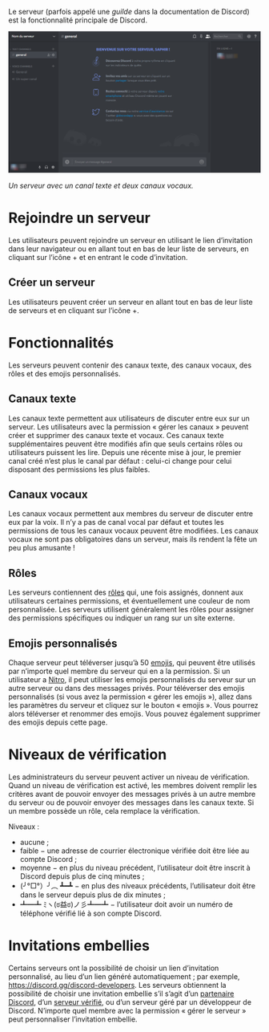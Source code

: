 <!-- TITLE: Serveurs -->
<!-- SUBTITLE: Une présentation rapide des serveurs -->
Le serveur (parfois appelé une *guilde* dans la documentation de Discord) est la fonctionnalité principale de Discord.


![Serveur](/uploads/fr/server.png "Serveur")

*Un serveur avec un canal texte et deux canaux vocaux.*

# Rejoindre un serveur
Les utilisateurs peuvent rejoindre un serveur en utilisant le lien d’invitation dans leur navigateur ou en allant tout en bas de leur liste de serveurs, en cliquant sur l’icône + et en entrant le code d’invitation.
## Créer un serveur
Les utilisateurs peuvent créer un serveur en allant tout en bas de leur liste de serveurs et en cliquant sur l’icône +.

# Fonctionnalités
Les serveurs peuvent contenir des canaux texte, des canaux vocaux, des rôles et des emojis personnalisés.
## Canaux texte
Les canaux texte permettent aux utilisateurs de discuter entre eux sur un serveur. Les utilisateurs avec la permission « gérer les canaux » peuvent créer et supprimer des canaux texte et vocaux. Ces canaux texte supplémentaires peuvent être modifiés afin que seuls certains rôles ou utilisateurs puissent les lire. Depuis une récente mise à jour, le premier canal créé n’est plus le canal par défaut : celui-ci change pour celui disposant des permissions les plus faibles.
## Canaux vocaux
Les canaux vocaux permettent aux membres du serveur de discuter entre eux par la voix. Il n’y a pas de canal vocal par défaut et toutes les permissions de tous les canaux vocaux peuvent être modifiées. Les canaux vocaux ne sont pas obligatoires dans un serveur, mais ils rendent la fête un peu plus amusante !
## Rôles
Les serveurs contiennent des [rôles](/fr/roles) qui, une fois assignés, donnent aux utilisateurs certaines permissions, et éventuellement une couleur de nom personnalisée. Les serveurs utilisent généralement les rôles pour assigner des permissions spécifiques ou indiquer un rang sur un site externe.

## Emojis personnalisés
Chaque serveur peut téléverser jusqu’à 50 [emojis](/fr/emojis), qui peuvent être utilisés par n’importe quel membre du serveur qui en a la permission. Si un utilisateur a [Nitro](/fr/nitro), il peut utiliser les emojis personnalisés du serveur sur un autre serveur ou dans des messages privés. Pour téléverser des emojis personnalisés (si vous avez la permission « gérer les emojis »), allez dans les paramètres du serveur et cliquez sur le bouton « emojis ». Vous pourrez alors téléverser et renommer des emojis. Vous pouvez également supprimer des emojis depuis cette page.
# Niveaux de vérification
Les administrateurs du serveur peuvent activer un niveau de vérification. Quand un niveau de vérification est activé, les membres doivent remplir les critères avant de pouvoir envoyer des messages privés à un autre membre du serveur ou de pouvoir envoyer des messages dans les canaux texte. Si un membre possède un rôle, cela remplace la vérification.

Niveaux :
* aucune ;
* faible − une adresse de courrier électronique vérifiée doit être liée au compte Discord ;
* moyenne − en plus du niveau précédent, l’utilisateur doit être inscrit à Discord depuis plus de cinq minutes ;
* (╯°□°）╯︵ ┻━┻ − en plus des niveaux précédents, l’utilisateur doit être dans le serveur depuis plus de dix minutes ;
* ┻━┻ ﾐヽ(ಠ益ಠ)ノ彡┻━┻ − l’utilisateur doit avoir un numéro de téléphone vérifié lié à son compte Discord.

# Invitations embellies
Certains serveurs ont la possibilité de choisir un lien d’invitation personnalisé, au lieu d’un lien généré automatiquement ; par exemple, https://discord.gg/discord-developers. Les serveurs obtiennent la possibilité de choisir une invitation embellie s’il s’agit d’un [partenaire Discord](/fr/partenaire), d’un [serveur vérifié](/fr/serveurs-verifies), ou d’un serveur géré par un développeur de Discord. N’importe quel membre avec la permission « gérer le serveur » peut personnaliser l’invitation embellie.